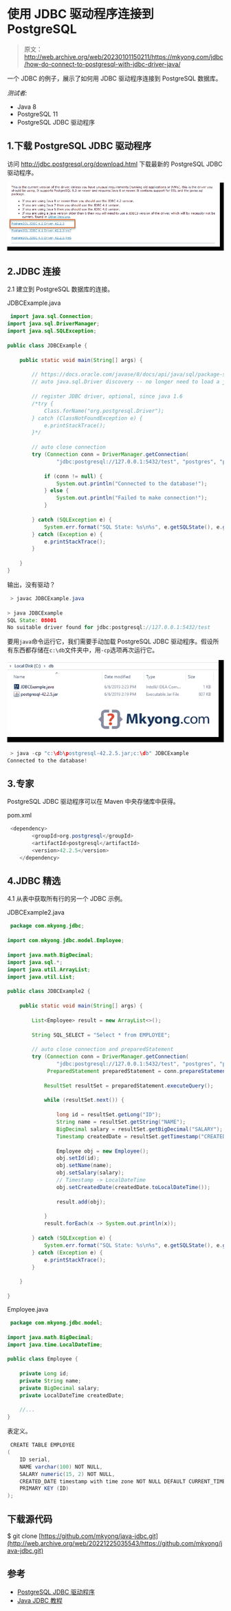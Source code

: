 # 使用 JDBC 驱动程序连接到 PostgreSQL

> 原文：<http://web.archive.org/web/20230101150211/https://mkyong.com/jdbc/how-do-connect-to-postgresql-with-jdbc-driver-java/>

一个 JDBC 的例子，展示了如何用 JDBC 驱动程序连接到 PostgreSQL 数据库。

*测试者:*

*   Java 8
*   PostgreSQL 11
*   PostgreSQL JDBC 驱动程序

## 1.下载 PostgreSQL JDBC 驱动程序

访问 http://jdbc.postgresql.org/download.html 下载最新的 PostgreSQL JDBC 驱动程序。

![postgresql driver](img/ef5a03765337d72346469b84caab1dff.png)

## 2.JDBC 连接

2.1 建立到 PostgreSQL 数据库的连接。

JDBCExample.java

```java
 import java.sql.Connection;
import java.sql.DriverManager;
import java.sql.SQLException;

public class JDBCExample {

    public static void main(String[] args) {

		// https://docs.oracle.com/javase/8/docs/api/java/sql/package-summary.html#package.description
        // auto java.sql.Driver discovery -- no longer need to load a java.sql.Driver class via Class.forName

        // register JDBC driver, optional, since java 1.6
        /*try {
            Class.forName("org.postgresql.Driver");
        } catch (ClassNotFoundException e) {
            e.printStackTrace();
        }*/

        // auto close connection
        try (Connection conn = DriverManager.getConnection(
                "jdbc:postgresql://127.0.0.1:5432/test", "postgres", "password")) {

            if (conn != null) {
                System.out.println("Connected to the database!");
            } else {
                System.out.println("Failed to make connection!");
            }

        } catch (SQLException e) {
            System.err.format("SQL State: %s\n%s", e.getSQLState(), e.getMessage());
        } catch (Exception e) {
            e.printStackTrace();
        }

    }
} 
```

输出，没有驱动？

```java
 > javac JDBCExample.java

> java JDBCExample
SQL State: 08001
No suitable driver found for jdbc:postgresql://127.0.0.1:5432/test 
```

要用`java`命令运行它，我们需要手动加载 PostgreSQL JDBC 驱动程序。假设所有东西都存储在`c:\db`文件夹中，用`-cp`选项再次运行它。

![project layout](img/f15d5821b2bb572564c5b5d55bc27762.png)

```java
 > java -cp "c:\db\postgresql-42.2.5.jar;c:\db" JDBCExample
Connected to the database! 
```

## 3.专家

PostgreSQL JDBC 驱动程序可以在 Maven 中央存储库中获得。

pom.xml

```java
 <dependency>
		<groupId>org.postgresql</groupId>
		<artifactId>postgresql</artifactId>
		<version>42.2.5</version>
	</dependency> 
```

## 4.JDBC 精选

4.1 从表中获取所有行的另一个 JDBC 示例。

JDBCExample2.java

```java
 package com.mkyong.jdbc;

import com.mkyong.jdbc.model.Employee;

import java.math.BigDecimal;
import java.sql.*;
import java.util.ArrayList;
import java.util.List;

public class JDBCExample2 {

    public static void main(String[] args) {

        List<Employee> result = new ArrayList<>();

        String SQL_SELECT = "Select * from EMPLOYEE";

        // auto close connection and preparedStatement
        try (Connection conn = DriverManager.getConnection(
                "jdbc:postgresql://127.0.0.1:5432/test", "postgres", "password");
             PreparedStatement preparedStatement = conn.prepareStatement(SQL_SELECT)) {

            ResultSet resultSet = preparedStatement.executeQuery();

            while (resultSet.next()) {

                long id = resultSet.getLong("ID");
                String name = resultSet.getString("NAME");
                BigDecimal salary = resultSet.getBigDecimal("SALARY");
                Timestamp createdDate = resultSet.getTimestamp("CREATED_DATE");

                Employee obj = new Employee();
                obj.setId(id);
                obj.setName(name);
                obj.setSalary(salary);
                // Timestamp -> LocalDateTime
                obj.setCreatedDate(createdDate.toLocalDateTime());

                result.add(obj);

            }
            result.forEach(x -> System.out.println(x));

        } catch (SQLException e) {
            System.err.format("SQL State: %s\n%s", e.getSQLState(), e.getMessage());
        } catch (Exception e) {
            e.printStackTrace();
        }

    }

} 
```

Employee.java

```java
 package com.mkyong.jdbc.model;

import java.math.BigDecimal;
import java.time.LocalDateTime;

public class Employee {

    private Long id;
    private String name;
    private BigDecimal salary;
    private LocalDateTime createdDate;

    //...
} 
```

表定义。

```java
 CREATE TABLE EMPLOYEE
(
    ID serial,
    NAME varchar(100) NOT NULL,
    SALARY numeric(15, 2) NOT NULL,
    CREATED_DATE timestamp with time zone NOT NULL DEFAULT CURRENT_TIMESTAMP
    PRIMARY KEY (ID)
); 
```

## 下载源代码

$ git clone [https://github.com/mkyong/java-jdbc.git](http://web.archive.org/web/20221225035543/https://github.com/mkyong/java-jdbc.git)

## 参考

*   [PostgreSQL JDBC 驱动程序](http://web.archive.org/web/20221225035543/https://jdbc.postgresql.org/download.html)
*   [Java JDBC 教程](/web/20221225035543/https://mkyong.com/tutorials/jdbc-tutorials/)

<input type="hidden" id="mkyong-current-postId" value="750">